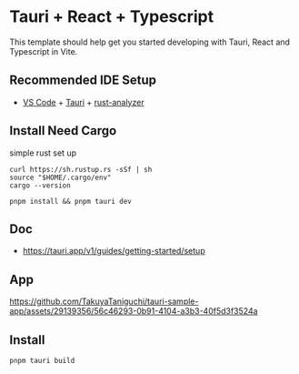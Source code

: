 # Tauri + React + Typescript

This template should help get you started developing with Tauri, React and Typescript in Vite.

## Recommended IDE Setup

- [VS Code](https://code.visualstudio.com/) + [Tauri](https://marketplace.visualstudio.com/items?itemName=tauri-apps.tauri-vscode) + [rust-analyzer](https://marketplace.visualstudio.com/items?itemName=rust-lang.rust-analyzer)

## Install Need Cargo

simple rust set up

```
curl https://sh.rustup.rs -sSf | sh
source "$HOME/.cargo/env"
cargo --version
```

```
pnpm install && pnpm tauri dev
```

## Doc

- https://tauri.app/v1/guides/getting-started/setup

## App
https://github.com/TakuyaTaniguchi/tauri-sample-app/assets/29139356/56c46293-0b91-4104-a3b3-40f5d3f3524a

## Install
```
pnpm tauri build
```